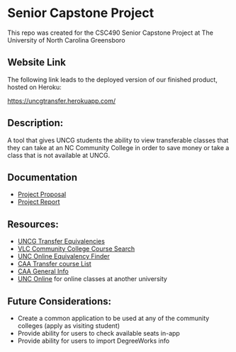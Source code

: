 # Senior Capstone Project
This repo was created for the CSC490 Senior Capstone Project at The University of North Carolina Greensboro

## Website Link
The following link leads to the deployed version of our finished product, hosted on Heroku: 

https://uncgtransfer.herokuapp.com/

## Description:
A tool that gives UNCG students the ability to view transferable classes that they can take at an NC Community College in order to save money or take a class that is not available at UNCG.

## Documentation
- [Project Proposal](https://docs.google.com/document/d/1IWOf410y59I2bMbVW4vWyZdeBoQwfgHsUXxvymNv-0Y/edit)
- [Project Report](https://docs.google.com/document/d/1Y1EDR5n7cXMdC7oxlltVKkS5DQMsasxhROFsvEqygnI/edit?pli=1)

## Resources:
- [UNCG Transfer Equivalencies](https://tes.collegesource.com/publicview/TES_publicview01.aspx?rid=200AB5D2-A95C-4895-9836-300D49A73FD1&aid=CFC487EB-2770-451B-8B5D-A20C08DB6323)
- [VLC Community College Course Search](https://vlc.nccommunitycolleges.edu/students/find-a-course/)
- [UNC Online Equivalency Finder](https://online.northcarolina.edu/courses/equivs.php)
- [CAA Transfer course List](https://www.nccommunitycolleges.edu/sites/default/files/basic-pages/academic-programs/attachments/transfer_course_list_appendixg_2020.pdf)
- [CAA General Info](https://www.nccommunitycolleges.edu/academic-programs/college-transferarticulation-agreements/comprehensive-articulation-agreement-caa)
- [UNC Online](https://www.gtcc.edu/_files/registration/gtcc_fall_2020_course_schedule.pdf) for online classes at another university

## Future Considerations:
- Create a common application to be used at any of the community colleges (apply as visiting student)
- Provide ability for users to check available seats in-app
- Provide ability for users to import DegreeWorks info
